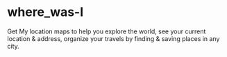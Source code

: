 # where_was-I
 
Get My location maps to help you explore the world, see your current location & address, organize your travels by finding & saving places in any city.

